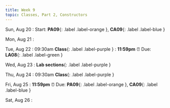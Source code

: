 ```yaml
---
title: Week 9
topic: Classes, Part 2, Constructors
---
```

Sun, Aug 20
: Start: **PA09**{: .label .label-orange }, **CA09**{: .label .label-blue }


Mon, Aug 21
: 

Tue, Aug 22
: 09:30am **Class**{: .label .label-purple }
: **11:59pm**  ⏰  Due: **LA08**{: .label .label-green }


Wed, Aug 23
: **Lab sections**{: .label .label-purple }


Thu, Aug 24
: 09:30am **Class**{: .label .label-purple } 


Fri, Aug 25
: **11:59pm**  ⏰  Due: **PA09**{: .label .label-orange }, **CA09**{: .label .label-blue }

Sat, Aug 26
: 


